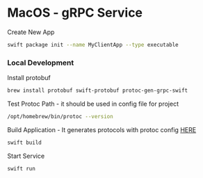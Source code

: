# MacOS - gRPC Service 

Create New App 
```sh
swift package init --name MyClientApp --type executable
```

### Local Development 

Install protobuf
```sh
brew install protobuf swift-protobuf protoc-gen-grpc-swift
```

Test Protoc Path - it should be used in config file for project
```sh
/opt/homebrew/bin/protoc --version
```

Build Application - It generates protocols with protoc config [HERE](https://github.com/Gary-Ascuy/gRPC-Server-MacOS/blob/main/Sources/Protos/grpc-swift-proto-generator-config.json#L8) 
```sh
swift build
```

Start Service
```sh
swift run
```
